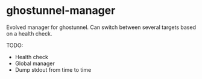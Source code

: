 ghostunnel-manager
==================

Evolved manager for ghostunnel.
Can switch between several targets based on a health check.

TODO:
* Health check
* Global manager
* Dump stdout from time to time
